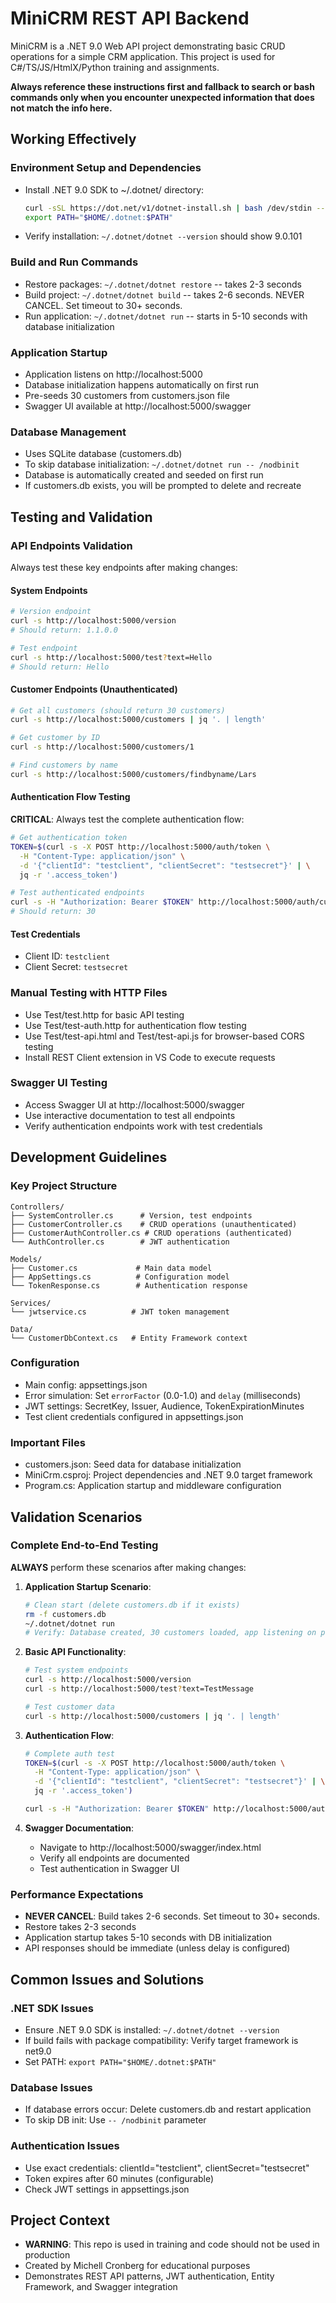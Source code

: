 # MiniCRM REST API Backend

MiniCRM is a .NET 9.0 Web API project demonstrating basic CRUD operations for a simple CRM application. This project is used for C#/TS/JS/HtmlX/Python training and assignments.

**Always reference these instructions first and fallback to search or bash commands only when you encounter unexpected information that does not match the info here.**

## Working Effectively

### Environment Setup and Dependencies
- Install .NET 9.0 SDK to ~/.dotnet/ directory:
  ```bash
  curl -sSL https://dot.net/v1/dotnet-install.sh | bash /dev/stdin --version 9.0.101 --install-dir ~/.dotnet
  export PATH="$HOME/.dotnet:$PATH"
  ```
- Verify installation: `~/.dotnet/dotnet --version` should show 9.0.101

### Build and Run Commands
- Restore packages: `~/.dotnet/dotnet restore` -- takes 2-3 seconds
- Build project: `~/.dotnet/dotnet build` -- takes 2-6 seconds. NEVER CANCEL. Set timeout to 30+ seconds.
- Run application: `~/.dotnet/dotnet run` -- starts in 5-10 seconds with database initialization

### Application Startup
- Application listens on http://localhost:5000
- Database initialization happens automatically on first run
- Pre-seeds 30 customers from customers.json file
- Swagger UI available at http://localhost:5000/swagger

### Database Management
- Uses SQLite database (customers.db)
- To skip database initialization: `~/.dotnet/dotnet run -- /nodbinit`
- Database is automatically created and seeded on first run
- If customers.db exists, you will be prompted to delete and recreate

## Testing and Validation

### API Endpoints Validation
Always test these key endpoints after making changes:

#### System Endpoints
```bash
# Version endpoint
curl -s http://localhost:5000/version
# Should return: 1.1.0.0

# Test endpoint
curl -s http://localhost:5000/test?text=Hello
# Should return: Hello
```

#### Customer Endpoints (Unauthenticated)
```bash
# Get all customers (should return 30 customers)
curl -s http://localhost:5000/customers | jq '. | length'

# Get customer by ID
curl -s http://localhost:5000/customers/1

# Find customers by name
curl -s http://localhost:5000/customers/findbyname/Lars
```

#### Authentication Flow Testing
**CRITICAL**: Always test the complete authentication flow:
```bash
# Get authentication token
TOKEN=$(curl -s -X POST http://localhost:5000/auth/token \
  -H "Content-Type: application/json" \
  -d '{"clientId": "testclient", "clientSecret": "testsecret"}' | \
  jq -r '.access_token')

# Test authenticated endpoints
curl -s -H "Authorization: Bearer $TOKEN" http://localhost:5000/auth/customers | jq '. | length'
# Should return: 30
```

#### Test Credentials
- Client ID: `testclient`
- Client Secret: `testsecret`

### Manual Testing with HTTP Files
- Use Test/test.http for basic API testing
- Use Test/test-auth.http for authentication flow testing
- Use Test/test-api.html and Test/test-api.js for browser-based CORS testing
- Install REST Client extension in VS Code to execute requests

### Swagger UI Testing
- Access Swagger UI at http://localhost:5000/swagger
- Use interactive documentation to test all endpoints
- Verify authentication endpoints work with test credentials

## Development Guidelines

### Key Project Structure
```
Controllers/
├── SystemController.cs      # Version, test endpoints
├── CustomerController.cs    # CRUD operations (unauthenticated)
├── CustomerAuthController.cs # CRUD operations (authenticated)
└── AuthController.cs        # JWT authentication

Models/
├── Customer.cs             # Main data model
├── AppSettings.cs          # Configuration model
└── TokenResponse.cs        # Authentication response

Services/
└── jwtservice.cs          # JWT token management

Data/
└── CustomerDbContext.cs   # Entity Framework context
```

### Configuration
- Main config: appsettings.json
- Error simulation: Set `errorFactor` (0.0-1.0) and `delay` (milliseconds)
- JWT settings: SecretKey, Issuer, Audience, TokenExpirationMinutes
- Test client credentials configured in appsettings.json

### Important Files
- customers.json: Seed data for database initialization
- MiniCrm.csproj: Project dependencies and .NET 9.0 target framework
- Program.cs: Application startup and middleware configuration

## Validation Scenarios

### Complete End-to-End Testing
**ALWAYS** perform these scenarios after making changes:

1. **Application Startup Scenario**:
   ```bash
   # Clean start (delete customers.db if it exists)
   rm -f customers.db
   ~/.dotnet/dotnet run
   # Verify: Database created, 30 customers loaded, app listening on port 5000
   ```

2. **Basic API Functionality**:
   ```bash
   # Test system endpoints
   curl -s http://localhost:5000/version
   curl -s http://localhost:5000/test?text=TestMessage
   
   # Test customer data
   curl -s http://localhost:5000/customers | jq '. | length'
   ```

3. **Authentication Flow**:
   ```bash
   # Complete auth test
   TOKEN=$(curl -s -X POST http://localhost:5000/auth/token \
     -H "Content-Type: application/json" \
     -d '{"clientId": "testclient", "clientSecret": "testsecret"}' | \
     jq -r '.access_token')
   
   curl -s -H "Authorization: Bearer $TOKEN" http://localhost:5000/auth/customers
   ```

4. **Swagger Documentation**:
   - Navigate to http://localhost:5000/swagger/index.html
   - Verify all endpoints are documented
   - Test authentication in Swagger UI

### Performance Expectations
- **NEVER CANCEL**: Build takes 2-6 seconds. Set timeout to 30+ seconds.
- Restore takes 2-3 seconds
- Application startup takes 5-10 seconds with DB initialization
- API responses should be immediate (unless delay is configured)

## Common Issues and Solutions

### .NET SDK Issues
- Ensure .NET 9.0 SDK is installed: `~/.dotnet/dotnet --version`
- If build fails with package compatibility: Verify target framework is net9.0
- Set PATH: `export PATH="$HOME/.dotnet:$PATH"`

### Database Issues
- If database errors occur: Delete customers.db and restart application
- To skip DB init: Use `-- /nodbinit` parameter

### Authentication Issues
- Use exact credentials: clientId="testclient", clientSecret="testsecret"
- Token expires after 60 minutes (configurable)
- Check JWT settings in appsettings.json

## Project Context
- **WARNING**: This repo is used in training and code should not be used in production
- Created by Michell Cronberg for educational purposes
- Demonstrates REST API patterns, JWT authentication, Entity Framework, and Swagger integration